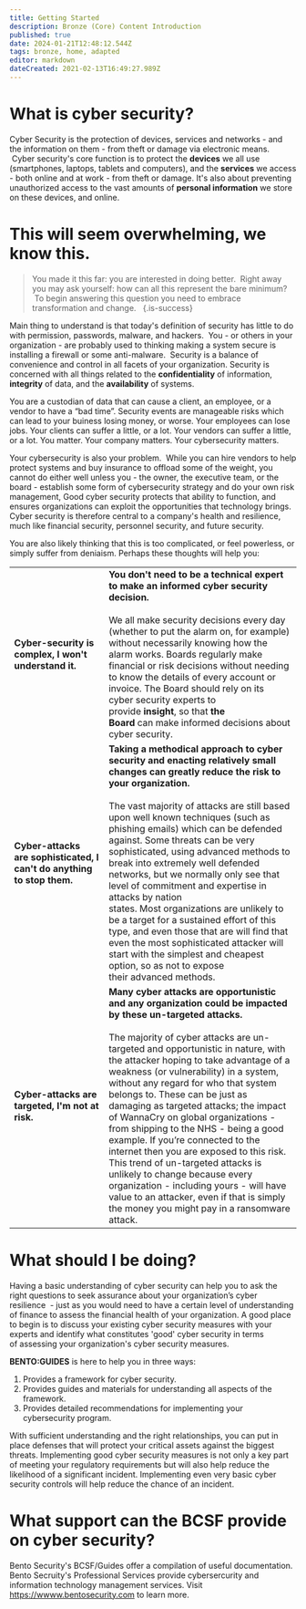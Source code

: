 ```yaml
---
title: Getting Started
description: Bronze (Core) Content Introduction
published: true
date: 2024-01-21T12:48:12.544Z
tags: bronze, home, adapted
editor: markdown
dateCreated: 2021-02-13T16:49:27.989Z
---
```


# What is cyber security?

Cyber Security is the protection of devices, services and networks - and the information on them - from theft or damage via electronic means.  Cyber security's core function is to protect the **devices** we all use (smartphones, laptops, tablets and computers), and the **services** we access - both online and at work - from theft or damage. It's also about preventing unauthorized access to the vast amounts of **personal information** we store on these devices, and online.

# This will seem overwhelming, we know this.

> You made it this far: you are interested in doing better.  Right away you may ask yourself: how can all this represent the bare minimum?  To begin answering this question you need to embrace transformation and change.  
> {.is-success}

Main thing to understand is that today's definition of security has little to do with permission, passwords, malware, and hackers.  You - or others in your organization - are probably used to thinking making a system secure is installing a firewall or some anti-malware.  Security is a balance of convenience and control in all facets of your organization. Security is concerned with all things related to the **confidentiality** of information, **integrity** of data, and the **availability** of systems. 

You are a custodian of data that can cause a client, an employee, or a vendor to have a “bad time”. Security events are manageable risks which can lead to your buiness losing money, or worse. Your employees can lose jobs. Your clients can suffer a little, or a lot. Your vendors can suffer a little, or a lot. You matter. Your company matters. Your cybersecurity matters.

Your cybersecurity is also your problem.  While you can hire vendors to help protect systems and buy insurance to offload some of the weight, you cannot do either well unless you - the owner, the executive team, or the board - establish some form of cybersecurity strategy and do your own risk management, Good cyber security protects that ability to function, and ensures organizations can exploit the opportunities that technology brings. Cyber security is therefore central to a company's health and resilience, much like financial security, personnel security, and future security.

You are also likely thinking that this is too complicated, or feel powerless, or simply suffer from deniaism.  Perhaps these thoughts will help you:
 

|     |     |
| --- | --- |
| **Cyber-security is complex, I won't understand it.** | **You don't need to be a technical expert to make an informed cyber security decision.**<br><br>We all make security decisions every day (whether to put the alarm on, for example) without necessarily knowing how the alarm works. Boards regularly make financial or risk decisions without needing to know the details of every account or invoice. The Board should rely on its cyber security experts to provide **insight**, so that **the Board** can make informed decisions about cyber security. |
| **Cyber-attacks are sophisticated, I can't do anything to stop them.** | **Taking a methodical approach to cyber security and enacting relatively small changes can greatly reduce the risk to your organization.**<br><br>The vast majority of attacks are still based upon well known techniques (such as phishing emails) which can be defended against. Some threats can be very sophisticated, using advanced methods to break into extremely well defended networks, but we normally only see that level of commitment and expertise in attacks by nation states. Most organizations are unlikely to be a target for a sustained effort of this type, and even those that are will find that even the most sophisticated attacker will start with the simplest and cheapest option, so as not to expose their advanced methods. |
| **Cyber-attacks are targeted, I'm not at risk.** | **Many cyber attacks are opportunistic and any organization could be impacted by these un-targeted attacks.** <br><br>The majority of cyber attacks are un-targeted and opportunistic in nature, with the attacker hoping to take advantage of a weakness (or vulnerability) in a system, without any regard for who that system belongs to. These can be just as damaging as targeted attacks; the impact of WannaCry on global organizations - from shipping to the NHS - being a good example. If you’re connected to the internet then you are exposed to this risk. This trend of un-targeted attacks is unlikely to change because every organization - including yours - will have value to an attacker, even if that is simply the money you might pay in a ransomware attack. |

# What should I be doing?

Having a basic understanding of cyber security can help you to ask the right questions to seek assurance about your organization’s cyber resilience  - just as you would need to have a certain level of understanding of finance to assess the financial health of your organization. A good place to begin is to discuss your existing cyber security measures with your experts and identify what constitutes 'good' cyber security in terms of assessing your organization's cyber security measures. 

**BENTO:GUIDES** is here to help you in three ways:

1.  Provides a framework for cyber security.
2.  Provides guides and materials for understanding all aspects of the framework.
3.  Provides detailed recommendations for implementing your cybersecurity program.

With sufficient understanding and the right relationships, you can put in place defenses that will protect your critical assets against the biggest threats. Implementing good cyber security measures is not only a key part of meeting your regulatory requirements but will also help reduce the likelihood of a significant incident. Implementing even very basic cyber security controls will help reduce the chance of an incident. 

# What support can the BCSF provide on cyber security?

Bento Security's BCSF/Guides offer a compilation of useful documentation.  Bento Secruity's Professional Services provide cybersercurity and information technology management services.  Visit https://wwww.bentosecurity.com to learn more.

